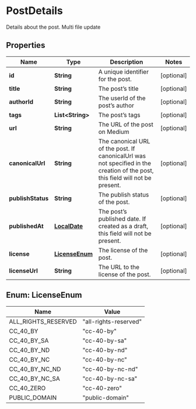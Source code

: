 
# PostDetails

Details about the post. Multi file update

## Properties
Name | Type | Description | Notes
------------ | ------------- | ------------- | -------------
**id** | **String** | A unique identifier for the post. |  [optional]
**title** | **String** | The post’s title |  [optional]
**authorId** | **String** | The userId of the post’s author |  [optional]
**tags** | **List&lt;String&gt;** | The post’s tags |  [optional]
**url** | **String** | The URL of the post on Medium |  [optional]
**canonicalUrl** | **String** | The canonical URL of the post. If canonicalUrl was not specified in the creation of the post, this field will not be present. |  [optional]
**publishStatus** | **String** | The publish status of the post. |  [optional]
**publishedAt** | [**LocalDate**](LocalDate.md) | The post’s published date. If created as a draft, this field will not be present. |  [optional]
**license** | [**LicenseEnum**](#LicenseEnum) | The license of the post. |  [optional]
**licenseUrl** | **String** | The URL to the license of the post. |  [optional]


<a name="LicenseEnum"></a>
## Enum: LicenseEnum
Name | Value
---- | -----
ALL_RIGHTS_RESERVED | &quot;all-rights-reserved&quot;
CC_40_BY | &quot;cc-40-by&quot;
CC_40_BY_SA | &quot;cc-40-by-sa&quot;
CC_40_BY_ND | &quot;cc-40-by-nd&quot;
CC_40_BY_NC | &quot;cc-40-by-nc&quot;
CC_40_BY_NC_ND | &quot;cc-40-by-nc-nd&quot;
CC_40_BY_NC_SA | &quot;cc-40-by-nc-sa&quot;
CC_40_ZERO | &quot;cc-40-zero&quot;
PUBLIC_DOMAIN | &quot;public-domain&quot;



